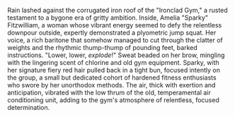 Rain lashed against the corrugated iron roof of the "Ironclad Gym," a rusted testament to a bygone era of gritty ambition.  Inside, Amelia "Sparky"  Fitzwilliam, a woman whose vibrant energy seemed to defy the relentless downpour outside, expertly demonstrated a plyometric jump squat.  Her voice, a rich baritone that somehow managed to cut through the clatter of weights and the rhythmic thump-thump of pounding feet, barked instructions.  "Lower, lower, *explode*!"  Sweat beaded on her brow, mingling with the lingering scent of chlorine and old gym equipment.  Sparky,  with her signature fiery red hair pulled back in a tight bun,  focused intently on the group, a small but dedicated cohort of hardened fitness enthusiasts who swore by her unorthodox methods.  The air, thick with exertion and anticipation, vibrated with the low thrum of the old, temperamental air conditioning unit, adding to the gym's atmosphere of relentless, focused determination.
